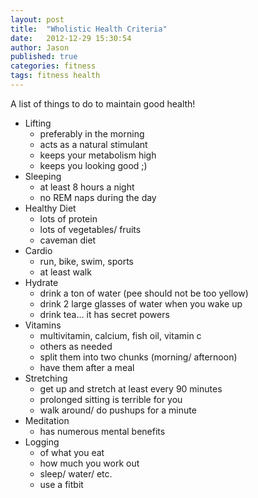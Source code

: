 ```yaml
---
layout: post
title:  "Wholistic Health Criteria"
date:   2012-12-29 15:30:54
author: Jason
published: true 
categories: fitness
tags: fitness health
---
```



A list of things to do to maintain good health!

- Lifting
  - preferably in the morning
  - acts as a natural stimulant
  - keeps your metabolism high
  - keeps you looking good ;)
- Sleeping
  - at least 8 hours a night
  - no REM naps during the day
- Healthy Diet
  - lots of protein
  - lots of vegetables/ fruits
  - caveman diet
- Cardio
  - run, bike, swim, sports
  - at least walk
- Hydrate
  - drink a ton of water (pee should not be too yellow)
  - drink 2 large glasses of water when you wake up
  - drink tea... it has secret powers
- Vitamins
  - multivitamin, calcium, fish oil, vitamin c
  - others as needed
  - split them into two chunks (morning/ afternoon)
  - have them after a meal
- Stretching
  - get up and stretch at least every 90 minutes
  - prolonged sitting is terrible for you
  - walk around/ do pushups for a minute
- Meditation
  - has numerous mental benefits
- Logging
  - of what you eat
  - how much you work out
  - sleep/ water/ etc.
  - use a fitbit

